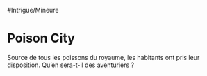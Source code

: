 #Intrigue/Mineure
# Poison City
Source de tous les poissons du royaume, les habitants ont pris leur disposition. Qu’en sera-t-il des aventuriers ?